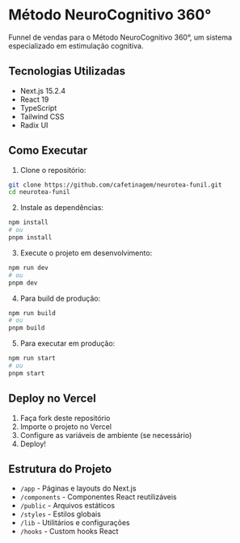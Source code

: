 # Método NeuroCognitivo 360°

Funnel de vendas para o Método NeuroCognitivo 360°, um sistema especializado em estimulação cognitiva.

## Tecnologias Utilizadas

- Next.js 15.2.4
- React 19
- TypeScript
- Tailwind CSS
- Radix UI

## Como Executar

1. Clone o repositório:
```bash
git clone https://github.com/cafetinagem/neurotea-funil.git
cd neurotea-funil
```

2. Instale as dependências:
```bash
npm install
# ou
pnpm install
```

3. Execute o projeto em desenvolvimento:
```bash
npm run dev
# ou
pnpm dev
```

4. Para build de produção:
```bash
npm run build
# ou
pnpm build
```

5. Para executar em produção:
```bash
npm run start
# ou
pnpm start
```

## Deploy no Vercel

1. Faça fork deste repositório
2. Importe o projeto no Vercel
3. Configure as variáveis de ambiente (se necessário)
4. Deploy!

## Estrutura do Projeto

- `/app` - Páginas e layouts do Next.js
- `/components` - Componentes React reutilizáveis
- `/public` - Arquivos estáticos
- `/styles` - Estilos globais
- `/lib` - Utilitários e configurações
- `/hooks` - Custom hooks React